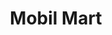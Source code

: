 ---
title: "Mobil Mart"
url: /san-juan/mobil-mart-marginal-dona-felisa-rincon-de-gautier/
shop: Lebensmittel
---